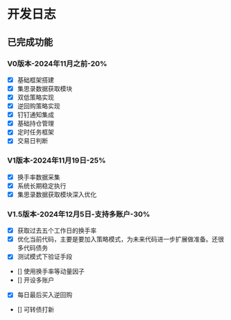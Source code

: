 # 开发日志

## 已完成功能

### V0版本-2024年11月之前-20%
- [x] 基础框架搭建
- [x] 集思录数据获取模块
- [x] 双低策略实现
- [x] 逆回购策略实现
- [x] 钉钉通知集成
- [x] 基础持仓管理
- [x] 定时任务框架
- [x] 交易日判断

### V1版本-2024年11月19日-25%
- [x] 换手率数据采集
- [x] 系统长期稳定执行
- [x] 集思录数据获取模块深入优化

### V1.5版本-2024年12月5日-支持多账户-30%
- [X] 获取过去五个工作日的换手率
- [X] 优化当前代码，主要是要加入策略模式，为未来代码进一步扩展做准备。还很多代码债务
- [X] 测试模式下验证手段
- [] 使用换手率等动量因子
- [] 开设多账户
- [X] 每日最后买入逆回购
- [] 可转债打新
